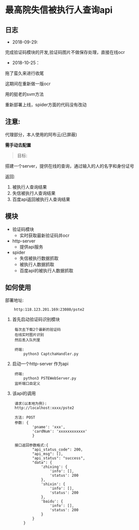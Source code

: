 # 最高院失信被执行人查询api

## 日志

- 2018-09-29:

完成验证码模块的开发,验证码图片不做保存处理，直接在线ocr

- 2018-10-25：

拖了蛮久来进行收尾

这期间在重新做一版ocr

用的挺老的svm方法

重新部署上线，spider方面的代码没有改动

## 注意:

代理部分，本人使用的阿布云(已屏蔽)

**需手动去配置**
> 目标:
    
搭建一个server，提供在线的查询，通过输入的人的名字和身份证号

返回:

1. 被执行人查询结果
2. 失信被执行人查询结果
3. 百度api返回被执行人查询结果

## 模块

- 验证码模块
	- 实时获取最新验证码并ocr
- http-server
	- 提供api服务
- spider
	- 失信被执行数据抓取
	- 被执行人数据抓取
	- 百度api的被执行人数据抓取


## 如何使用
部署地址:

		http:118.123.201.169:23080/pste2

1. 首先启动验证码识别模块
	
		每次去下载2个最新的验证码
		在线实时图片识别
		然后丢入队列里
		
		终端:
			python3 CaptchaHandler.py
	
2. 启动一个http-server 作为api
		
		终端:
			python3 PSTEWebServer.py
		监听端口自定义

3. 该api的调用

		
		请求(以本地为例):
		http://localhost:xxxx/pste2
		
		方法: POST
		参数: {
				'pname': 'xxx',
				'cardNum': 'xxxxxxxxxxxx'
				}
				
		接口返回参数格式:{
		        "api_status_code": 200,
		        "api_msg": [],
		        "api_status": "success",
		        "data": {
		            'zhixing': {
		                'info': [],
		                'status': 200
		            },
		            'shixin': {
		                'info': [],
		                'status': 200
		            },
		            'baidu': {
		                'info': [],
		                'status': 200
		            }
		       	}
		    }